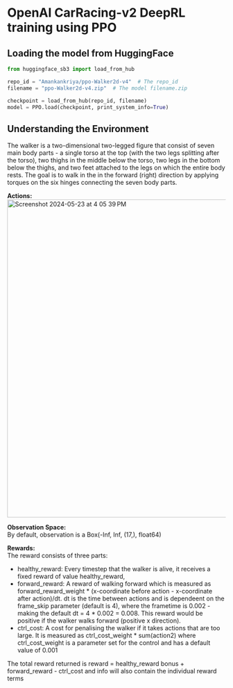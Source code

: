 # OpenAI CarRacing-v2 DeepRL training using PPO
## Loading the model from HuggingFace
```python
from huggingface_sb3 import load_from_hub

repo_id = "Amankankriya/ppo-Walker2d-v4"  # The repo_id
filename = "ppo-Walker2d-v4.zip"  # The model filename.zip

checkpoint = load_from_hub(repo_id, filename)
model = PPO.load(checkpoint, print_system_info=True)
```

## Understanding the Environment
The walker is a two-dimensional two-legged figure that consist of seven main body parts - a single torso at the top (with the two legs splitting after the torso), two thighs in the middle below the torso, two legs in the bottom below the thighs, and two feet attached to the legs on which the entire body rests. The goal is to walk in the in the forward (right) direction by applying torques on the six hinges connecting the seven body parts.  

**Actions:**<br />
 <img width="732" alt="Screenshot 2024-05-23 at 4 05 39 PM" src="https://github.com/bantu-4879/Atari_Games-Deep_Reinforcement_Learning/assets/75673216/f3021910-ee6d-4588-ae1f-282f45f57123">


**Observation Space:**<br />
By default, observation is a Box(-Inf, Inf, (17,), float64) 

**Rewards:**<br />
The reward consists of three parts:
- healthy_reward: Every timestep that the walker is alive, it receives a fixed reward of value healthy_reward,
- forward_reward: A reward of walking forward which is measured as forward_reward_weight * (x-coordinate before action - x-coordinate after action)/dt. dt is the time between actions and is dependeent on the frame_skip parameter (default is 4), where the frametime is 0.002 - making the default dt = 4 * 0.002 = 0.008. This reward would be positive if the walker walks forward (positive x direction).
- ctrl_cost: A cost for penalising the walker if it takes actions that are too large. It is measured as ctrl_cost_weight * sum(action2) where ctrl_cost_weight is a parameter set for the control and has a default value of 0.001

The total reward returned is reward = healthy_reward bonus + forward_reward - ctrl_cost and info will also contain the individual reward terms



